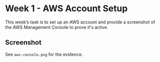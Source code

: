 # Week 1 - AWS Account Setup

This week’s task is to set up an AWS account and provide a screenshot of the AWS Management Console to prove it's active.

## Screenshot

See `aws-console.png` for the evidence.
